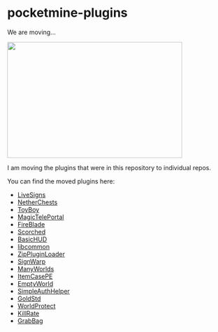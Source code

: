 # pocketmine-plugins

We are moving...

<img
  src="https://github.com/Muirfield/pocketmine-plugins/raw/master/Moving.jpg"
  style="width:400px;height:266px"
  width="400" height="266"
/>

I am moving the plugins that were in this repository to
individual repos.

You can find the moved plugins here:

* [LiveSigns](https://github.com/Muirfield/LiveSigns)
* [NetherChests](https://github.com/Muirfield/NetherChests)
* [ToyBoy](https://github.com/Muirfield/ToyBox)
* [MagicTelePortal](https://github.com/Muirfield/MagicTelePortal)
* [FireBlade](https://github.com/Muirfield/FireBlade)
* [Scorched](https://github.com/Muirfield/Scorched)
* [BasicHUD](https://github.com/Muirfield/BasicHUD)
* [libcommon](https://github.com/Muirfield/libcommon)
* [ZipPluginLoader](https://github.com/Muirfield/ZipPluginLoader)
* [SignWarp](https://github.com/Muirfield/SignWarp)
* [ManyWorlds](https://github.com/Muirfield/ManyWorlds)
* [ItemCasePE](https://github.com/Muirfield/ItemCasePE)
* [EmptyWorld](https://github.com/Muirfield/EmptyWorld)
* [SimpleAuthHelper](https://github.com/Muirfield/SimpleAuthHelper)
* [GoldStd](https://github.com/Muirfield/GoldStd)
* [WorldProtect](https://github.com/Muirfield/WorldProtect)
* [KillRate](https://github.com/Muirfield/KillRate)
* [GrabBag](https://github.com/Muirfield/GrabBag)

